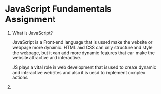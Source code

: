 # JavaScript Fundamentals Assignment
1. What is JavaScript?
   
     JavaScript is a Front-end language that is ussed make the website or webpage more dynamic. HTML and CSS can only structure and style the webpage, but it can add more dynamic features that can make the website attractive and interactive.
   
     JS plays a vital role in web development that is used to create dynamic and interactive websites and also it is uesd to implement complex actions.

3. 
